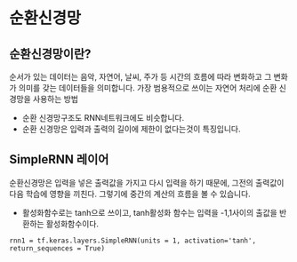 # 순환신경망
## 순환신경망이란?
순서가 있는 데이터는 음악, 자연어, 날씨, 주가 등 시간의 흐름에 따라 변화하고 그 변화가 의미를 갖는 데이터들을
의미합니다. 가장 범용적으로 쓰이는 자연어 처리에 순환 신경망을 사용하는 방법
- 순환 신경망구조도 RNN네트워크에도 비슷합니다.
- 순환 신경망은 입력과 출력의 길이에 제한이 없다는것이 특징입니다.
## SimpleRNN 레이어
순환신경망은 입력을 넣은 출력값을 가지고 다시 입력을 하기 때문에, 그전의 출력값이
다음 학습에 영향을 끼친다. 그렇기에 중간의 계산의 흐름을 볼 수 있습니다.
* 활성화함수로는 tanh으로 쓰이고, tanh활성화 함수는 입력을 -1,1사이의 출값을 반환하는 활성화함수이다.

```
rnn1 = tf.keras.layers.SimpleRNN(units = 1, activation='tanh', return_sequences = True)
```